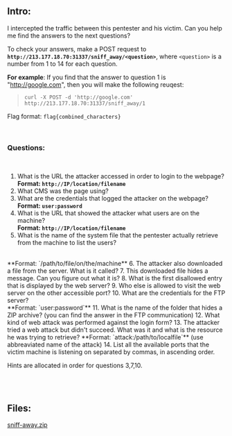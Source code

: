 ## Intro:

I intercepted the traffic between this pentester and his victim. 
Can you help me find the answers to the next questions?

To check your answers, make a POST request to **`http://213.177.18.70:31337/sniff_away/<question>`**, where `<question>` is a number from 1 to 14 for each question.  

**For example**: If you find that the answer to question 1 is "http://google.com", then you will make the following reuqest:
> `curl -X POST -d 'http://google.com' http://213.177.18.70:31337/sniff_away/1`

Flag format: `flag{combined_characters}`

<br/>

### Questions:
<br/>

1. What is the URL the attacker accessed in order to login to the webpage?  <br>
**Format: `http://IP/location/filename`** 
2. What CMS was the page using?
3. What are the credentials that logged the attacker on the webpage? <br>
**Format: `user:password`** 
4. What is the URL that showed the attacker what users are on the machine?  <br>
**Format: `http://IP/location/filename`** 
5. What is the name of the system file that the pentester actually retrieve from the machine to list the users?
<br>
**Format: `/path/to/file/on/the/machine** 
6. The attacker also downloaded a file from the server. What is it called?
7. This downloaded file hides a message. Can you figure out what it is?
8. What is the first disallowed entry that is displayed by the web server?
	9. Who else is allowed to visit the web server on the other accessible port?
10. What are the credentials for the FTP server? <br/>
  **Format: `user:password`**
11. What is the name of the folder that hides a ZIP archive? (you can find the answer in the FTP communication)
12. What kind of web attack was performed against the login form?
13. The attacker tried a web attack but didn't succeed. What was it and what is the resource he was trying to retrieve? 
**Format: `attack:/path/to/localfile`** (use abbreaviated name of the attack)
14. List all the available ports that the victim machine is listening on separated by commas, in ascending order.

<br/>

Hints are allocated in order for questions 3,7,10.



<br/><br/>

## Files:

[sniff-away.zip](https://github.com/ChronosPK/Sibiu-Military-Cyber-Challenge/files/10697784/sniff-away.zip)


